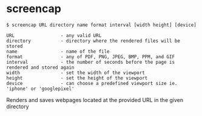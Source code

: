 # screencap

    $ screencap URL directory name format interval [width height] [device]

    URL 				- any valid URL
    directory 			- directory where the rendered files will be stored
    name 				- name of the file
    format 				- any of PDF, PNG, JPEG, BMP, PPM, and GIF
    interval			- the number of seconds before the page is rendered and stored again
    width				- set the width of the viewport
    height				- set the height of the viewport
    device				- can choose a predefined viewport size ie. 'iphone' or 'googlepixel'

Renders and saves webpages located at the provided URL in the given directory 
